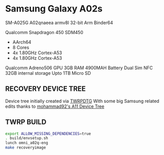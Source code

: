 # Samsung Galaxy A02s 

SM-A025G
A02qnaeea
armv8l
32-bit Arm Binder64

Qualcomm Snapdragon 450 SDM450
 - AArch64 
 - 8 Cores
 - 4x 1.80GHz  Cortex-A53
 - 4x 1.80GHz   Cortex-A53

Qualcomm Adreno506 GPU
3GB RAM
4900MAH Battery
Dual Sim
NFC
32GB internal storage
Upto 1TB Micro SD

## RECOVERY DEVICE TREE

Device tree initially created via [TWRPDTG](https://github.com/SebaUbuntu/TWRP-device-tree-generator) 
With some big Samsung related edits thanks to [mohammad92's A11 Device Tree](https://github.com/JustForkin/android_device_samsung_a11q) 

## TWRP BUILD

```sh
export ALLOW_MISSING_DEPENDENCIES=true
. build/envsetup.sh
lunch omni_a02q-eng
make recoveryimage
```
